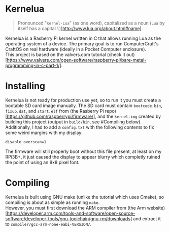 # Kernelua
> Pronounced "`Kernel-Lua`" (as one word), capitalized as a noun (`Lua` by itself has a capital `l`)[http://www.lua.org/about.html#name].

Kernelua is a Rasberry Pi kernel written in C that allows running Lua as the operating system of a device. The primary goal is to run ComputerCraft's CraftOS on real hardware (ideally in a Pocket Computer enclosure).  
This project is based on the valvers.com tutorial (check it out)[https://www.valvers.com/open-software/raspberry-pi/bare-metal-programming-in-c-part-1/].

# Installing
Kernelua is not ready for production use yet, so to run it you must create a bootable SD card image manually. The SD card must contain `bootcode.bin`, `fixup.dat`, and `start.elf` from (the Rasberry Pi repo)[https://github.com/raspberrypi/firmware/], and the `kernel.img` created by building this project (output in `build/bin`, see #Compiling below).  
Additionally, I had to add a `config.txt` with the following contents to fix some weird margins with my display:
```
disable_overscan=1
```
The firmware will still properly boot without this file present, at least on my RPi3B+, it just caused the display to appear blurry which completly ruined the point of using an 8x8 pixel font.

# Compiling
Kernelua is built using GNU make (unlike the tutorial which uses Cmake), so compiling is about as simple as running `make`.  
However, you must first download the ARM compiler from (the Arm website)[https://developer.arm.com/tools-and-software/open-source-software/developer-tools/gnu-toolchain/gnu-rm/downloads] and extract it to `compiler/gcc-arm-none-eabi-VERSION/`.